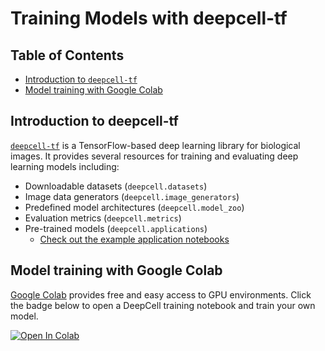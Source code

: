 # Training Models with deepcell-tf

## Table of Contents

* [Introduction to `deepcell-tf`](#introduction-to-deepcell-tf)
* [Model training with Google Colab](#model-training-with-google-colab)

## Introduction to deepcell-tf

[`deepcell-tf`](https://github.com/vanvalenlab/deepcell-tf) is a TensorFlow-based deep learning library for biological images.
It provides several resources for training and evaluating deep learning models including:

* Downloadable datasets (`deepcell.datasets`)
* Image data generators (`deepcell.image_generators`)
* Predefined model architectures (`deepcell.model_zoo`)
* Evaluation metrics (`deepcell.metrics`)
* Pre-trained models (`deepcell.applications`)
  * [Check out the example application notebooks](https://github.com/vanvalenlab/deepcell-tf/tree/master/notebooks/applications)

## Model training with Google Colab

[Google Colab](https://colab.research.google.com/notebooks/intro.ipynb) provides free and easy access to GPU environments. Click the badge below to open a DeepCell training notebook and train your own model.

[![Open In Colab](https://colab.research.google.com/assets/colab-badge.svg)](https://colab.research.google.com/github/vanvalenlab/intro-to-deepcell/blob/master/model_training/training_with_deepcell-tf.ipynb)
